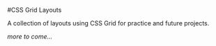 #CSS Grid Layouts

A collection of layouts using CSS Grid for practice and future projects.

*more to come...*
